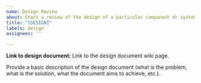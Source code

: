 ```yaml
---
name: Design Review
about: Start a review of the design of a particular component or system
title: "[DESIGN]"
labels: design
assignees: ''

---
```


**Link to design document:** Link to the design document wiki page.

Provide a basic description of the design document (what is the problem, what is the solution, what the document aims to achieve, etc.).
